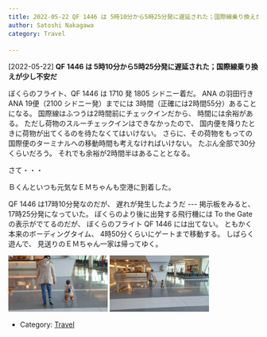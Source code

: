 ```yaml
---
title: 2022-05-22 QF 1446 は 5時10分から5時25分発に遅延された；国際線乗り換えが少し不安だ
author: Satoshi Nakagawa
category: Travel

---
```


[2022-05-22] **QF 1446 は 5時10分から5時25分発に遅延された；国際線乗り換えが少し不安だ** 

 ぼくらのフライト、QF 1446 は 1710 発
1805 シドニー着だ。
ANA の羽田行き ANA 19便（2100 シドニー発）までには 
3時間（正確には2時間55分）あることになる。
国際線はふつうは2時間前にチェックインだから、
時間には余裕がある。
ただし荷物のスルーチェックインはできなかったので、
国内便を降りたときに荷物が出てくるのを待たなくてはいけない。
さらに、その荷物をもっての国際便のターミナルへの移動時間も考えなければいけない。
たぶん全部で30分くらいだろう。
それでも余裕が2時間半はあることとなる。

 さて・・・

Ｂくんといつも元気なＥＭちゃんも空港に到着した。

 QF 1446 は17時10分発なのだが、
遅れが発生したようだ ---
掲示板をみると、17時25分発になっていた。
ぼくらのより後に出発する飛行機には
To the Gate の表示がでてるのだが、
ぼくらのフライト QF 1446 には出てない。
ともかく本来のボーディングタイム、
4時50分くらいにゲートまで移動する。
しばらく遊んで、
見送りのＥＭちゃん一家は帰ってゆく。

<img src="/pict/2022-05-22-e-em-1.jpg" alt="" width="200"/>
<img src="/pict/2022-05-22-c-em-2.jpg" alt="" width="200"/>

- Category: [Travel](https://merapano.github.io/categories.html#Travel)

